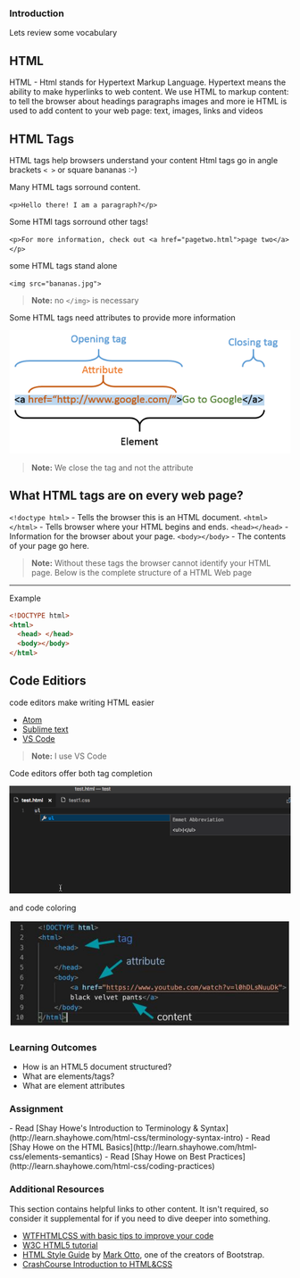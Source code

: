 ### Introduction

Lets review some vocabulary

## HTML

HTML - Html stands for Hypertext Markup Language.
Hypertext means the ability to make hyperlinks to web content.
We use HTML to markup content: to tell the browser about headings paragraphs images and more ie HTML is used to add content to your web page: text, images, links and videos

## HTML Tags

HTML tags help browsers understand your content
Html tags go in angle brackets `< >` or square bananas :-)

Many HTML tags sorround content.

`<p>Hello there! I am a paragraph?</p>`

Some HTMl tags sorround other tags!

`<p>For more information, check out <a href="pagetwo.html">page two</a></p>`

some HTML tags stand alone

`<img src="bananas.jpg">`

> **Note:** no `</img>` is necessary

Some HTML tags need attributes to provide more information

![Element Breakdown](images/element_breakdown.png)

> **Note:** We close the tag and not the attribute

## What HTML tags are on every web page?

`<!doctype html>` - Tells the browser this is an HTML document.
`<html></html>` - Tells browser where your HTML begins and ends.
`<head></head>` - Information for the browser about your page.
`<body></body>` - The contents of your page go here.

> **Note:** Without these tags the browser cannot identify your HTML page. Below is the complete structure of a HTML Web page

---

Example

```html
<!DOCTYPE html>
<html>
  <head> </head>
  <body></body>
</html>
```

## Code Editiors

code editors make writing HTML easier

- [Atom](https://atom.io/)
- [Sublime text ](https://www.sublimetext.com/)
- [VS Code](https://code.visualstudio.com/)

> **Note:** I use VS Code

Code editors offer both tag completion

![Code Coloring](images/emmet.gif)

and code coloring

![Code Coloring](images/codecoloring.JPG)

### Learning Outcomes

- How is an HTML5 document structured?
- What are elements/tags?
- What are element attributes

### Assignment

<div class="lesson-content__panel" markdown="1">
- Read [Shay Howe's Introduction to Terminology & Syntax](http://learn.shayhowe.com/html-css/terminology-syntax-intro)
- Read [Shay Howe on the HTML Basics](http://learn.shayhowe.com/html-css/elements-semantics)
- Read [Shay Howe on Best Practices](http://learn.shayhowe.com/html-css/coding-practices)
</div>

### Additional Resources

This section contains helpful links to other content. It isn't required, so consider it supplemental for if you need to dive deeper into something.

- [WTFHTMLCSS with basic tips to improve your code](http://wtfhtmlcss.com/)
- [W3C HTML5 tutorial ](http://www.w3schools.com/html/default.asp)
- [HTML Style Guide](http://codeguide.co/#html) by [Mark Otto](https://github.com/mdo), one of the creators of Bootstrap.
- [CrashCourse Introduction to HTML&CSS](https://www.youtube.com/watch?v=QA0XpGhiz5w)
